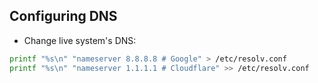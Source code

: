 ## Configuring DNS
- Change live system's DNS:
```bash
printf "%s\n" "nameserver 8.8.8.8 # Google" > /etc/resolv.conf
printf "%s\n" "nameserver 1.1.1.1 # Cloudflare" >> /etc/resolv.conf
```
